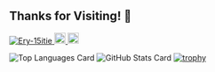 ## Thanks for Visiting! 👋


<p align="left">
  <a href="https://github.com/Ery-15itie/Ery-15itie">
    <img src="https://komarev.com/ghpvc/?username=Ery-15itie" alt="Ery-15itie" />
  </a>
  <a href="https://github.com/Ery-15itie">
    <img height="20" src="https://img.shields.io/github/followers/Ery-15itie?label=follow&logo=github&style=flat" />
  </a>
  <a href="http://x.com/Ery_manabito5en">
    <img height="20" src="https://img.shields.io/twitter/follow/Ery_manabito5en?label=X&logo=X&style=flat" />
  </a>
</p>

![Top Languages Card](https://github-readme-stats.vercel.app/api/top-langs/?username=Ery-15itie)
![GitHub Stats Card](https://github-readme-stats.vercel.app/api?username=Ery-15itie)
[![trophy](https://github-profile-trophy.vercel.app/?username=Ery-15itie)](https://github.com/ryo-ma/github-profile-trophy)

<!--
**Ery-15itie/Ery-15itie** is a ✨ _special_ ✨ repository because its `README.md` (this file) appears on your GitHub profile.
-->
